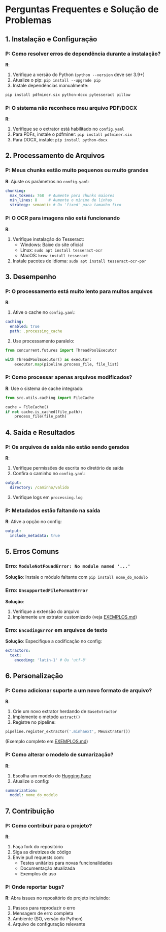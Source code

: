 # Perguntas Frequentes e Solução de Problemas

## 1. Instalação e Configuração
### P: Como resolver erros de dependência durante a instalação?
**R**: 
1. Verifique a versão do Python (`python --version` deve ser 3.9+)
2. Atualize o pip: `pip install --upgrade pip`
3. Instale dependências manualmente:
```bash
pip install pdfminer.six python-docx pytesseract pillow
```

### P: O sistema não reconhece meu arquivo PDF/DOCX
**R**:
1. Verifique se o extrator está habilitado no `config.yaml`
2. Para PDFs, instale o pdfminer: `pip install pdfminer.six`
3. Para DOCX, instale: `pip install python-docx`

## 2. Processamento de Arquivos
### P: Meus chunks estão muito pequenos ou muito grandes
**R**: Ajuste os parâmetros no `config.yaml`:
```yaml
chunking:
  max_tokens: 768  # Aumente para chunks maiores
  min_lines: 8     # Aumente o mínimo de linhas
  strategy: semantic # Ou 'fixed' para tamanho fixo
```

### P: O OCR para imagens não está funcionando
**R**:
1. Verifique instalação do Tesseract:
   - Windows: Baixe do site oficial
   - Linux: `sudo apt install tesseract-ocr`
   - MacOS: `brew install tesseract`
2. Instale pacotes de idioma: `sudo apt install tesseract-ocr-por`

## 3. Desempenho
### P: O processamento está muito lento para muitos arquivos
**R**:
1. Ative o cache no `config.yaml`:
```yaml
caching:
  enabled: true
  path: .processing_cache
```
2. Use processamento paralelo:
```python
from concurrent.futures import ThreadPoolExecutor

with ThreadPoolExecutor() as executor:
    executor.map(pipeline.process_file, file_list)
```

### P: Como processar apenas arquivos modificados?
**R**: Use o sistema de cache integrado:
```python
from src.utils.caching import FileCache

cache = FileCache()
if not cache.is_cached(file_path):
    process_file(file_path)
```

## 4. Saída e Resultados
### P: Os arquivos de saída não estão sendo gerados
**R**:
1. Verifique permissões de escrita no diretório de saída
2. Confira o caminho no `config.yaml`:
```yaml
output:
  directory: /caminho/valido
```
3. Verifique logs em `processing.log`

### P: Metadados estão faltando na saída
**R**: Ative a opção no config:
```yaml
output:
  include_metadata: true
```

## 5. Erros Comuns
### Erro: `ModuleNotFoundError: No module named '...'`
**Solução**: Instale o módulo faltante com `pip install nome_do_modulo`

### Erro: `UnsupportedFileFormatError`
**Solução**:
1. Verifique a extensão do arquivo
2. Implemente um extrator customizado (veja [EXEMPLOS.md](EXEMPLOS.md))

### Erro: `EncodingError` em arquivos de texto
**Solução**: Especifique a codificação no config:
```yaml
extractors:
  text:
    encoding: 'latin-1' # Ou 'utf-8'
```

## 6. Personalização
### P: Como adicionar suporte a um novo formato de arquivo?
**R**: 
1. Crie um novo extrator herdando de `BaseExtractor`
2. Implemente o método `extract()`
3. Registre no pipeline:
```python
pipeline.register_extractor('.minhaext', MeuExtrator())
```
(Exemplo completo em [EXEMPLOS.md](EXEMPLOS.md))

### P: Como alterar o modelo de sumarização?
**R**: 
1. Escolha um modelo do [Hugging Face](https://huggingface.co/models)
2. Atualize o config:
```yaml
summarization:
  model: nome_do_modelo
```

## 7. Contribuição
### P: Como contribuir para o projeto?
**R**:
1. Faça fork do repositório
2. Siga as diretrizes de código
3. Envie pull requests com:
   - Testes unitários para novas funcionalidades
   - Documentação atualizada
   - Exemplos de uso

### P: Onde reportar bugs?
**R**: Abra issues no repositório do projeto incluindo:
1. Passos para reproduzir o erro
2. Mensagem de erro completa
3. Ambiente (SO, versão do Python)
4. Arquivo de configuração relevante